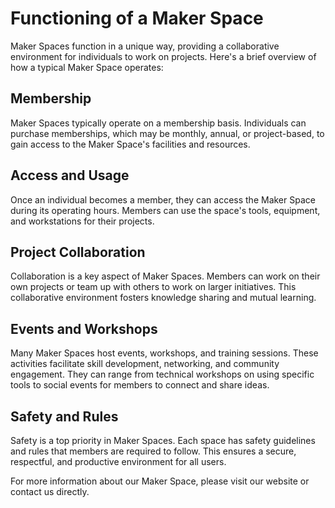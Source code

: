 # Functioning of a Maker Space

Maker Spaces function in a unique way, providing a collaborative environment for individuals to work on projects. Here's a brief overview of how a typical Maker Space operates:

## Membership

Maker Spaces typically operate on a membership basis. Individuals can purchase memberships, which may be monthly, annual, or project-based, to gain access to the Maker Space's facilities and resources.

## Access and Usage

Once an individual becomes a member, they can access the Maker Space during its operating hours. Members can use the space's tools, equipment, and workstations for their projects.

## Project Collaboration

Collaboration is a key aspect of Maker Spaces. Members can work on their own projects or team up with others to work on larger initiatives. This collaborative environment fosters knowledge sharing and mutual learning.

## Events and Workshops

Many Maker Spaces host events, workshops, and training sessions. These activities facilitate skill development, networking, and community engagement. They can range from technical workshops on using specific tools to social events for members to connect and share ideas.

## Safety and Rules

Safety is a top priority in Maker Spaces. Each space has safety guidelines and rules that members are required to follow. This ensures a secure, respectful, and productive environment for all users.

For more information about our Maker Space, please visit our website or contact us directly.
